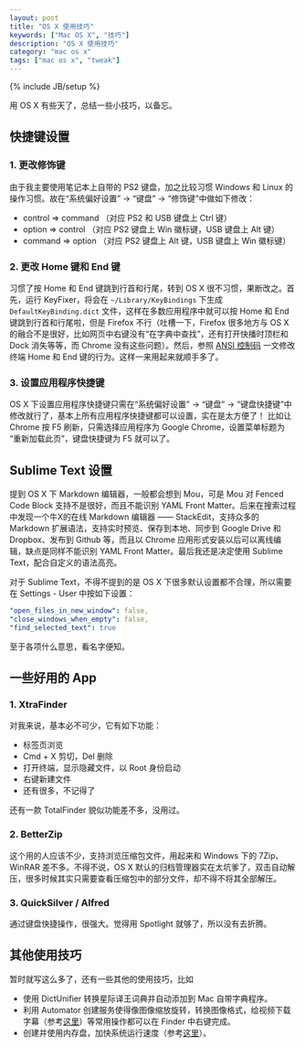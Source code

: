 ```yaml
---
layout: post
title: "OS X 使用技巧"
keywords: ["Mac OS X", "技巧"]
description: "OS X 使用技巧"
category: "mac os x"
tags: ["mac os x", "tweak"]
---
```

{% include JB/setup %}

用 OS X 有些天了，总结一些小技巧，以备忘。

## 快捷键设置

### 1. 更改修饰键

由于我主要使用笔记本上自带的 PS2 键盘，加之比较习惯 Windows 和 Linux 的操作习惯。故在“系统偏好设置” -> “键盘” -> “修饰键”中做如下修改：

* control => command （对应 PS2 和 USB 键盘上 Ctrl 键）
* option  => control （对应 PS2 键盘上 Win 徽标键，USB 键盘上 Alt 键）
* command => option  （对应 PS2 键盘上 Alt 键，USB 键盘上 Win 徽标键）

### 2. 更改 Home 键和 End 键

习惯了按 Home 和 End 键跳到行首和行尾，转到 OS X 很不习惯，果断改之。首先，运行 KeyFixer，将会在 `~/Library/KeyBindings` 下生成 `DefaultKeyBinding.dict` 文件，这样在多数应用程序中就可以按 Home 和 End 键跳到行首和行尾啦，但是 Firefox 不行（吐槽一下，Firefox 很多地方与 OS X 的融合不是很好，比如网页中右键没有“在字典中查找”，还有打开快播时顶栏和 Dock 消失等等，而 Chrome 没有这些问题）。然后，参照 [ANSI 控制码](http://liberize.github.io/2013/08/04/ansi-escape-code/#toc_7) 一文修改终端 Home 和 End 键的行为。这样一来用起来就顺手多了。

### 3. 设置应用程序快捷键

OS X 下设置应用程序快捷键只需在“系统偏好设置” -> “键盘” -> “键盘快捷键”中修改就行了，基本上所有应用程序快捷键都可以设置，实在是太方便了！
比如让 Chrome 按 F5 刷新，只需选择应用程序为 Google Chrome，设置菜单标题为 “重新加载此页”，键盘快捷键为 F5 就可以了。

## Sublime Text 设置

提到 OS X 下 Markdown 编辑器，一般都会想到 Mou，可是 Mou 对 Fenced Code Block 支持不是很好，而且不能识别 YAML Front Matter。后来在搜索过程中发现一个牛X的在线 Markdown 编辑器 —— StackEdit，支持众多的 Markdown 扩展语法，支持实时预览、保存到本地、同步到 Google Drive 和 Dropbox、发布到 Github 等，而且以 Chrome 应用形式安装以后可以离线编辑，缺点是同样不能识别 YAML Front Matter。最后我还是决定使用 Sublime Text，配合自定义的语法高亮。

对于 Sublime Text，不得不提到的是 OS X 下很多默认设置都不合理，所以需要在 Settings - User 中按如下设置：

```yaml
"open_files_in_new_window": false,
"close_windows_when_empty": false,
"find_selected_text": true
```

至于各项什么意思，看名字便知。

## 一些好用的 App

### 1. XtraFinder

对我来说，基本必不可少，它有如下功能：

* 标签页浏览
* Cmd + X 剪切，Del 删除
* 打开终端，显示隐藏文件，以 Root 身份启动
* 右键新建文件
* 还有很多，不记得了

还有一款 TotalFinder 貌似功能差不多，没用过。

### 2. BetterZip

这个用的人应该不少，支持浏览压缩包文件，用起来和 Windows 下的 7Zip、WinRAR 差不多。不得不说，OS X 默认的归档管理器实在太坑爹了，双击自动解压，很多时候其实只需要查看压缩包中的部分文件，却不得不将其全部解压。

### 3. QuickSilver / Alfred

通过键盘快捷操作，很强大。觉得用 Spotlight 就够了，所以没有去折腾。

## 其他使用技巧

暂时就写这么多了，还有一些其他的使用技巧，比如

* 使用 DictUnifier 转换星际译王词典并自动添加到 Mac 自带字典程序。
* 利用 Automator 创建服务使得像图像缩放旋转，转换图像格式，给视频下载字幕（参考[这里](http://fduo.org/use-applescript-to-fetch-subtitles-from-shooter-cn/)）等常用操作都可以在 Finder 中右键完成。
* 创建并使用内存盘，加快系统运行速度（参考[这里](http://liberize.github.io/2013/08/05/create-ramdisk-in-osx/)）。
